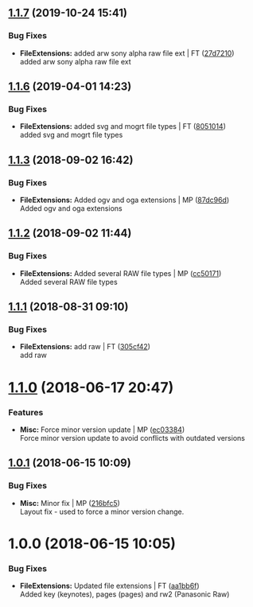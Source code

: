 <a name="1.1.7"></a>
## [1.1.7](https://github.com/mmpro/fileExtensions/compare/v1.1.6...v1.1.7) (2019-10-24 15:41)


### Bug Fixes

* **FileExtensions:** added arw sony alpha raw file ext | FT ([27d7210](https://github.com/mmpro/fileExtensions/commit/27d7210))    
  added arw sony alpha raw file ext



<a name="1.1.6"></a>
## [1.1.6](https://github.com/mmpro/fileExtensions/compare/v1.1.3...v1.1.6) (2019-04-01 14:23)


### Bug Fixes

* **FileExtensions:** added svg and mogrt file types | FT ([8051014](https://github.com/mmpro/fileExtensions/commit/8051014))    
  added svg and mogrt file types



<a name="1.1.3"></a>
## [1.1.3](https://github.com/mmpro/fileExtensions/compare/v1.1.2...v1.1.3) (2018-09-02 16:42)


### Bug Fixes

* **FileExtensions:** Added ogv and oga extensions | MP ([87dc96d](https://github.com/mmpro/fileExtensions/commit/87dc96d))    
  Added ogv and oga extensions



<a name="1.1.2"></a>
## [1.1.2](https://github.com/mmpro/fileExtensions/compare/v1.1.1...v1.1.2) (2018-09-02 11:44)


### Bug Fixes

* **FileExtensions:** Added several RAW file types | MP ([cc50171](https://github.com/mmpro/fileExtensions/commit/cc50171))    
  Added several RAW file types



<a name="1.1.1"></a>
## [1.1.1](https://github.com/mmpro/fileExtensions/compare/v1.1.0...v1.1.1) (2018-08-31 09:10)


### Bug Fixes

* **FileExtensions:** add raw | FT ([305cf42](https://github.com/mmpro/fileExtensions/commit/305cf42))    
  add raw



<a name="1.1.0"></a>
# [1.1.0](https://github.com/mmpro/fileExtensions/compare/v1.0.1...v1.1.0) (2018-06-17 20:47)


### Features

* **Misc:** Force minor version update | MP ([ec03384](https://github.com/mmpro/fileExtensions/commit/ec03384))    
  Force minor version update to avoid conflicts with outdated versions



<a name="1.0.1"></a>
## [1.0.1](https://github.com/mmpro/fileExtensions/compare/v1.0.0...v1.0.1) (2018-06-15 10:09)


### Bug Fixes

* **Misc:** Minor fix | MP ([216bfc5](https://github.com/mmpro/fileExtensions/commit/216bfc5))    
  Layout fix - used to force a minor version change.



<a name="1.0.0"></a>
# 1.0.0 (2018-06-15 10:05)


### Bug Fixes

* **FileExtensions:** Updated file extensions | FT ([aa1bb6f](https://github.com/mmpro/fileExtensions/commit/aa1bb6f))    
  Added key (keynotes), pages (pages) and rw2 (Panasonic Raw)



